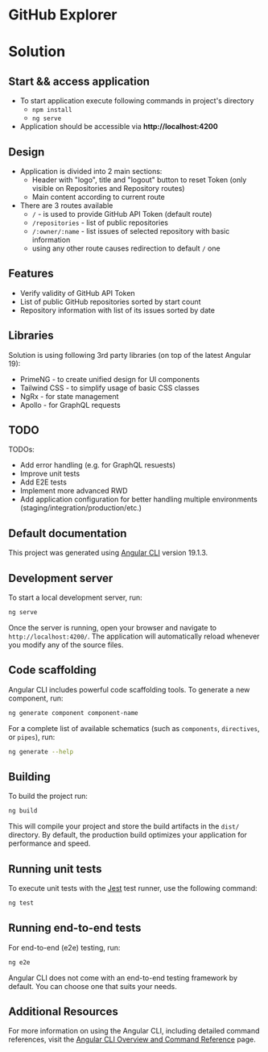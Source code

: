 # GitHub Explorer

# Solution

## Start && access application

- To start application execute following commands in project's directory
  - `npm install`
  - `ng serve`
- Application should be accessible via **http://localhost:4200**

## Design

- Application is divided into 2 main sections:
  - Header with "logo", title and "logout" button to reset Token (only visible on Repositories and Repository routes)
  - Main content according to current route
- There are 3 routes available
  - `/` - is used to provide GitHub API Token (default route)
  - `/repositories` - list of public repositories
  - `/:owner/:name` - list issues of selected repository with basic information
  - using any other route causes redirection to default `/` one

## Features

- Verify validity of GitHub API Token
- List of public GitHub repositories sorted by start count
- Repository information with list of its issues sorted by date

## Libraries

Solution is using following 3rd party libraries (on top of the latest Angular 19):

- PrimeNG - to create unified design for UI components
- Tailwind CSS - to simplify usage of basic CSS classes
- NgRx - for state management
- Apollo - for GraphQL requests

## TODO

TODOs:

- Add error handling (e.g. for GraphQL resuests)
- Improve unit tests
- Add E2E tests
- Implement more advanced RWD
- Add application configuration for better handling multiple environments (staging/integration/production/etc.)

## Default documentation

This project was generated using [Angular CLI](https://github.com/angular/angular-cli) version 19.1.3.

## Development server

To start a local development server, run:

```bash
ng serve
```

Once the server is running, open your browser and navigate to `http://localhost:4200/`. The application will automatically reload whenever you modify any of the source files.

## Code scaffolding

Angular CLI includes powerful code scaffolding tools. To generate a new component, run:

```bash
ng generate component component-name
```

For a complete list of available schematics (such as `components`, `directives`, or `pipes`), run:

```bash
ng generate --help
```

## Building

To build the project run:

```bash
ng build
```

This will compile your project and store the build artifacts in the `dist/` directory. By default, the production build optimizes your application for performance and speed.

## Running unit tests

To execute unit tests with the [Jest](https://jestjs.io/) test runner, use the following command:

```bash
ng test
```

## Running end-to-end tests

For end-to-end (e2e) testing, run:

```bash
ng e2e
```

Angular CLI does not come with an end-to-end testing framework by default. You can choose one that suits your needs.

## Additional Resources

For more information on using the Angular CLI, including detailed command references, visit the [Angular CLI Overview and Command Reference](https://angular.dev/tools/cli) page.
